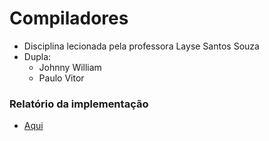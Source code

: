 # Compiladores
* Disciplina lecionada pela professora Layse Santos Souza
* Dupla: 
   *  Johnny William  
   *  Paulo Vitor

### Relatório da implementação  
* [Aqui](https://github.com/vitorcosta26/Compiladores_01/blob/main/relatorio.md)
